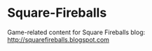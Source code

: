 Square-Fireballs
================

Game-related content for Square Fireballs blog: http://squarefireballs.blogspot.com
